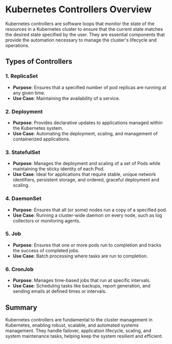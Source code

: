 # Kubernetes Controllers Overview

Kubernetes controllers are software loops that monitor the state of the resources in a Kubernetes cluster to ensure that the current state matches the desired state specified by the user. They are essential components that provide the automation necessary to manage the cluster's lifecycle and operations.

## Types of Controllers

### 1. ReplicaSet
- **Purpose**: Ensures that a specified number of pod replicas are running at any given time.
- **Use Case**: Maintaining the availability of a service.

### 2. Deployment
- **Purpose**: Provides declarative updates to applications managed within the Kubernetes system.
- **Use Case**: Automating the deployment, scaling, and management of containerized applications.

### 3. StatefulSet
- **Purpose**: Manages the deployment and scaling of a set of Pods while maintaining the sticky identity of each Pod.
- **Use Case**: Ideal for applications that require stable, unique network identifiers, persistent storage, and ordered, graceful deployment and scaling.

### 4. DaemonSet
- **Purpose**: Ensures that all (or some) nodes run a copy of a specified pod.
- **Use Case**: Running a cluster-wide daemon on every node, such as log collectors or monitoring agents.

### 5. Job
- **Purpose**: Ensures that one or more pods run to completion and tracks the success of completed jobs.
- **Use Case**: Batch processing where tasks are run to completion.

### 6. CronJob
- **Purpose**: Manages time-based jobs that run at specific intervals.
- **Use Case**: Scheduling tasks like backups, report generation, and sending emails at defined times or intervals.

## Summary
Kubernetes controllers are fundamental to the cluster management in Kubernetes, enabling robust, scalable, and automated systems management. They handle failover, application lifecycle, scaling, and system maintenance tasks, helping keep the system resilient and efficient.

